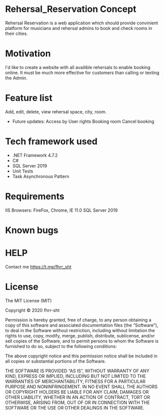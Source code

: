 # Rehersal_Reservation Concept
Rehersal Reservation is a web application which should provide convinient platform for musicians and rehersal admins to book and check rooms in their cities. 
# Motivation
I'd like to create a website with all availible rehersals to enable booking online. It must be much more effective for customers than calling or texting the Admin. 
# Feature list
Add, edit, delete, view rehersal space, city, room.
- Future updates:
Access by User rights
Booking room
Cancel booking
# Tech framework used
 - .NET Framework 4.7.2
 - C# 
 - SQL Server 2019
 - Unit Tests
 - Task Asynchronous Pattern
# Requirements
IIS
Browsers: FireFox, Chrome, IE 11.0
SQL Server 2019
# Known bugs

# HELP
Contact me https://t.me/fhrr_sht 
# License
The MIT License (MIT)

Copyright © 2020 fhrr-sht

Permission is hereby granted, free of charge, to any person obtaining a copy of this software and associated documentation files (the “Software”), to deal in the Software without restriction, including without limitation the rights to use, copy, modify, merge, publish, distribute, sublicense, and/or sell copies of the Software, and to permit persons to whom the Software is furnished to do so, subject to the following conditions:

The above copyright notice and this permission notice shall be included in all copies or substantial portions of the Software.

THE SOFTWARE IS PROVIDED “AS IS”, WITHOUT WARRANTY OF ANY KIND, EXPRESS OR IMPLIED, INCLUDING BUT NOT LIMITED TO THE WARRANTIES OF MERCHANTABILITY, FITNESS FOR A PARTICULAR PURPOSE AND NONINFRINGEMENT. IN NO EVENT SHALL THE AUTHORS OR COPYRIGHT HOLDERS BE LIABLE FOR ANY CLAIM, DAMAGES OR OTHER LIABILITY, WHETHER IN AN ACTION OF CONTRACT, TORT OR OTHERWISE, ARISING FROM, OUT OF OR IN CONNECTION WITH THE SOFTWARE OR THE USE OR OTHER DEALINGS IN THE SOFTWARE.
